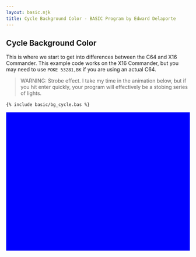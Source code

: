 ```yaml
---
layout: basic.njk
title: Cycle Background Color - BASIC Program by Edward Delaporte
---
```


## Cycle Background Color

This is where we start to get into differences between the C64 and X16 Commander. This example code works on the X16 Commander, but you may need to use `POKE 53281,BK` if you are using an actual C64.

> WARNING: Strobe effect. I take my time in the animation below, but if you hit enter quickly, your program will effectively be a stobing series of lights.

```basic
{% include basic/bg_cycle.bas %}
```

![BASIC program animation](/img/basic/bg_cycle.gif)


